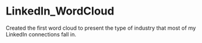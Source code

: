 # LinkedIn_WordCloud
Created the first word cloud to present the type of industry that most of my LinkedIn connections fall in. 
